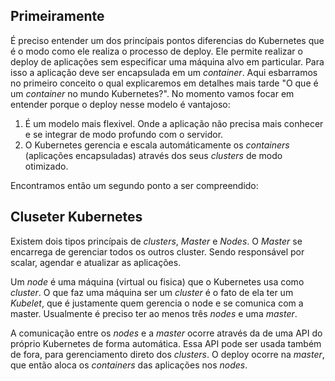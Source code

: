 ## Primeiramente

 É preciso entender um dos princípais pontos diferencias do Kubernetes que é o modo como ele realiza o processo de deploy.
 Ele permite realizar o deploy de aplicações sem especificar uma máquina alvo em particular. Para isso a aplicação deve ser encapsulada em um *container*. Aqui esbarramos no primeiro conceito o qual explicaremos em detalhes mais tarde "O que é um *container* no mundo Kubernetes?".
 No momento vamos focar em entender porque o deploy nesse modelo é vantajoso:

 1. É um modelo mais flexivel. Onde a aplicação não precisa mais conhecer e se integrar de modo profundo com o servidor.
 2. O Kubernetes gerencia e escala automáticamente os *containers* (aplicações encapsuladas) através dos seus *clusters* de modo otimizado.  

 Encontramos então um segundo ponto a ser compreendido: 

## Cluseter Kubernetes

 Existem dois tipos princípais de *clusters*, _Master_ e _Nodes_.
 O _Master_ se encarrega de gerenciar todos os outros cluster. Sendo responsável por scalar, agendar e atualizar as aplicações.

 Um _node_ é uma máquina (virtual ou fisica) que o Kubernetes usa como *cluster*.
 O que faz uma máquina ser um *cluster* é o fato de ela ter um *Kubelet*, que é justamente quem gerencia o node e se comunica com a master. Usualmente é preciso ter ao menos três _nodes_ e uma _master_.

 A comunicação entre os _nodes_ e a _master_ ocorre através da de uma API do próprio Kubernetes de forma automática. Essa API pode ser usada também de fora, para gerenciamento direto dos _clusters_.
 O deploy ocorre na *master*, que então aloca os *containers* das aplicações nos _nodes_.